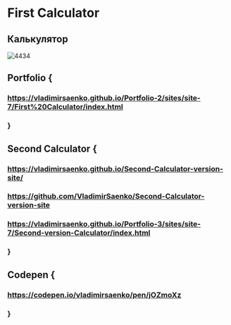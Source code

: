 # First Calculator
 
## Калькулятор

![4434](https://user-images.githubusercontent.com/56477695/115112765-bf169500-9f8f-11eb-86c2-8e8327e73160.png)

## Portfolio {

### https://vladimirsaenko.github.io/Portfolio-2/sites/site-7/First%20Calculator/index.html

### }

## Second Calculator {

### https://vladimirsaenko.github.io/Second-Calculator-version-site/

### https://github.com/VladimirSaenko/Second-Calculator-version-site

### https://vladimirsaenko.github.io/Portfolio-3/sites/site-7/Second-version-Calculator/index.html

### }

## Codepen {

### https://codepen.io/vladimirsaenko/pen/jOZmoXz

### }
